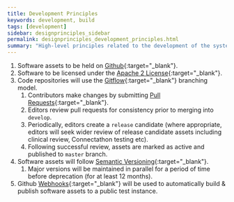 ```yaml
---
title: Development Principles
keywords: development, build
tags: [development]
sidebar: designprinciples_sidebar
permalink: designprinciples_development_principles.html
summary: "High-level principles related to the development of the system."
---
```


1. Software assets to be held on [Github](https://github.com/nhs-digital){:target="_blank"}.
2. Software to be licensed under the [Apache 2 License](http://www.apache.org/licenses/LICENSE-2.0){:target="_blank"}.
3. Code repositories will use the [Gitflow](http://nvie.com/posts/a-successful-git-branching-model/){:target="_blank"} branching model.
	1. Contributors make changes by submitting [Pull Requests](https://help.github.com/articles/using-pull-requests/){:target="_blank"}.
	2. Editors review pull requests for consistency prior to merging into `develop`.
	3. Periodically, editors create a `release` candidate (where appropriate, editors will seek wider review of release candidate assets including clinical review, Connectathon testing etc).
	4. Following successful review, assets are marked as active and published to `master` branch. 
8. Software assets will follow [Semantic Versioning](http://semver.org/){:target="_blank"}.
	1. Major versions will be maintained in parallel for a period of time before deprecation (for at least 12 months).
9. Github [Webhooks](https://developer.github.com/webhooks/){:target="_blank"} will be used to automatically build & publish software assets to a public test instance.
